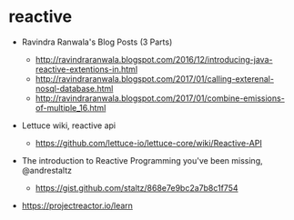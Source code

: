 # reactive

- Ravindra Ranwala's Blog Posts (3 Parts)
    - http://ravindraranwala.blogspot.com/2016/12/introducing-java-reactive-extentions-in.html
    - http://ravindraranwala.blogspot.com/2017/01/calling-exterenal-nosql-database.html
    - http://ravindraranwala.blogspot.com/2017/01/combine-emissions-of-multiple_16.html

- Lettuce wiki, reactive api
    - https://github.com/lettuce-io/lettuce-core/wiki/Reactive-API

- The introduction to Reactive Programming you've been missing, @andrestaltz
    - https://gist.github.com/staltz/868e7e9bc2a7b8c1f754

- https://projectreactor.io/learn